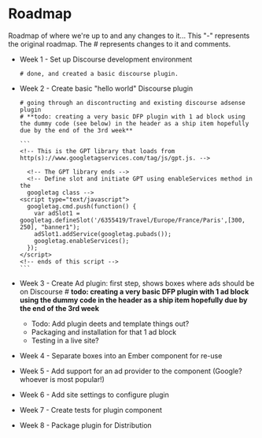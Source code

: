 # Roadmap

Roadmap of where we're up to and any changes to it...
This "-" represents the original roadmap.  The # represents changes to it and comments.

- Week 1 - Set up Discourse development environment

      # done, and created a basic discourse plugin.

- Week 2 - Create basic "hello world" Discourse plugin

      # going through an discontructing and existing discourse adsense plugin
      # **todo: creating a very basic DFP plugin with 1 ad block using the dummy code (see below) in the header as a ship item hopefully due by the end of the 3rd week**
      
      ```
      <!-- This is the GPT library that loads from http(s)://www.googletagservices.com/tag/js/gpt.js. -->
  	<script type="text/javascript">
		  var googletag = googletag || {};
		  googletag.cmd = googletag.cmd || [];
		  (function() {
		    var gads = document.createElement("script");
		    gads.async = true;
		    gads.type = "text/javascript";
		    var useSSL = "https:" == document.location.protocol;
		    gads.src = (useSSL ? "https:" : "http:") + "//www.googletagservices.com/tag/js/gpt.js";
		    var node =document.getElementsByTagName("script")[0];
		    node.parentNode.insertBefore(gads, node);
		   })();
		</script>
		<!-- The GPT library ends -->
		<!-- Define slot and initiate GPT using enableServices method in the 
		googletag class -->
	  <script type="text/javascript">
	    googletag.cmd.push(function() {
	      var adSlot1 = googletag.defineSlot('/6355419/Travel/Europe/France/Paris',[300, 250], "banner1");
	      adSlot1.addService(googletag.pubads());
	      googletag.enableServices();
	    });
	  </script>
	  <!-- ends of this script -->
      ```
      
- Week 3 - Create Ad plugin: first step, shows boxes where ads should be on Discourse
      # **todo: creating a very basic DFP plugin with 1 ad block using the dummy code in the header as a ship item hopefully due by the end of the 3rd week**
	- Todo: Add plugin deets and template things out?
	- 	Packaging and installation for that 1 ad block
	- 	Testing in a live site? 


- Week 4 - Separate boxes into an Ember component for re-use
- Week 5 - Add support for an ad provider to the component (Google? whoever is most popular!)
- Week 6 - Add site settings to configure plugin
- Week 7 - Create tests for plugin component
- Week 8 - Package plugin for Distribution
